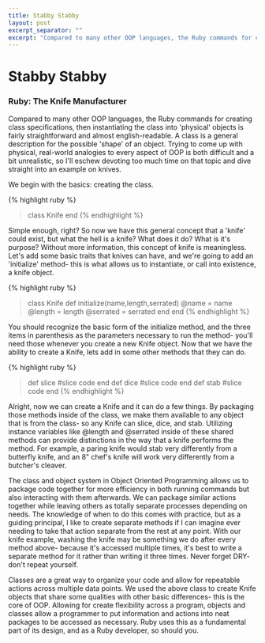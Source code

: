 ```yaml
---
title: Stabby Stabby
layout: post
excerpt_separator: ""
excerpt: "Compared to many other OOP languages, the Ruby commands for creating class specifications, then instantiating the class into 'physical' objects is fairly straightforward and almost english-readable. A class is a general description for the possible 'shape' of an object. Trying to come up with physical, real-world analogies to every aspect of OOP is both difficult and a bit unrealistic, so I'll eschew devoting too much time on that topic and dive straight into an example on knives."
---
```

# Stabby Stabby
### Ruby: The Knife Manufacturer

Compared to many other OOP languages, the Ruby commands for creating class specifications, then instantiating the class into 'physical' objects is fairly straightforward and almost english-readable. A class is a general description for the possible 'shape' of an object. Trying to come up with physical, real-world analogies to every aspect of OOP is both difficult and a bit unrealistic, so I'll eschew devoting too much time on that topic and dive straight into an example on knives.

We begin with the basics: creating the class.

{% highlight ruby %}
>class Knife
>end
{% endhighlight %}

Simple enough, right? So now we have this general concept that a 'knife' could exist, but what the hell is a knife? What does it do? What is it's purpose? Without more information, this concept of knife is meaningless. Let's add some basic traits that knives can have, and we're going to add an 'initialize' method- this is what allows us to instantiate, or call into existence, a knife object.

{% highlight ruby %}
> class Knife
> def initialize(name,length,serrated)
> @name = name
> @length = length
> @serrated = serrated
> end
> end
{% endhighlight %}

You should recognize the basic form of the initialize method, and the three items in parenthesis as the parameters necessary to run the method- you'll need those whenever you create a new Knife object. Now that we have the ability to create a Knife, lets add in some other methods that they can do.

{% highlight ruby %}
> def slice
> #slice code
> end
> def dice
> #slice code
> end
> def stab
> #slice code
> end
{% endhighlight %}

Alright, now we can create a Knife and it can do a few things. By packaging those methods inside of the class, we make them available to any object that is from the class- so any Knife can slice, dice, and stab. Utilizing instance variables like @length and @serrated inside of these shared methods can provide distinctions in the way that a knife performs the method. For example, a paring knife would stab very differently from a butterfly knife, and an 8" chef's knife will work very differently from a butcher's cleaver.

The class and object system in Object Oriented Programming allows us to package code together for more efficiency in both running commands but also interacting with them afterwards. We can package similar actions together while leaving others as totally separate processes depending on needs. The knowledge of when to do this comes with practice, but as a guiding principal, I like to create separate methods if I can imagine ever needing to take that action separate from the rest at any point. With our knife example, washing the knife may be something we do after every method above- because it's accessed multiple times, it's best to write a separate method for it rather than writing it three times. Never forget DRY- don't repeat yourself.

Classes are a great way to organize your code and allow for repeatable actions across multiple data points. We used the above class to create Knife objects that share some qualities with other basic differences- this is the core of OOP. Allowing for create flexibility across a program, objects and classes allow a programmer to put information and actions into neat packages to be accessed as necessary. Ruby uses this as a fundamental part of its design, and as a Ruby developer, so should you.